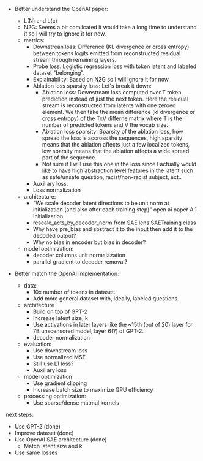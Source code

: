 - Better understand the OpenAI paper:
    - L(N) and L(c) 
    - N2G: Seems a bit comlicated it would take a long time to understand it so I will try to ignore it for now.
    - metrics:
        - Downstrean loss: Difference (KL divergence or cross entropy) between tokens logits emitted from reconstructed residual stream through remaining layers.
        - Probe loss: Logistic regression loss with token latent and labeled dataset "belonging".
        - Explainability: Based on N2G so I will ignore it for now.
        - Ablation loss sparsity loss:
          Let's break it down:
          - Ablation loss:
            Downstream loss computed over T token prediction instead of just the next token.
            Here the residual stream is reconstructed from latents with one zeroed element.
            We then take the mean difference (kl divergence or cross entropy) of the TxV differne matrix where T is the number of predicted tokens and V the vocab size.
          - Ablation loss sparsity: Sparsity of the ablation loss, how spread the loss is accross the sequences, high sparsity means that the ablation affects just a few localized tokens, low sparsity means that the ablation affects a wide spread part of the sequence.
          - Not sure if I will use this one in the loss since I actually would like to have high abstraction level features in the latent such as safe/unsafe question, racist/non-racist subject, ect..
        - Auxiliary loss:
        - Loss normalization
    - architecture:
        - "We scale decoder latent directions to be unit norm at initialization (and also after each training step)" open ai paper A.1 Initialization
        - rescale_acts_by_decoder_norm from SAE lens SAETraining class
        - Why have pre_bias and sbstract it to the input then add it to the decoded output?
        - Why no bias in encoder but bias in decoder?
    - model optimization:
        - decoder columns unit normalazation
        - parallel gradient to decoder removal?

- Better match the OpenAI implementation:
    - data:
        - 10x number of tokens in dataset.
        - Add more general dataset with, ideally, labeled questions.
    - architecture
        - Build on top of GPT-2
        - Increase latent size, k
        - Use activations in later layers like the ~15th (out of 20) layer for 7B unscensored model, layer 6(?) of GPT-2.
        - decoder normalization
    - evaluation:
        - Use downstream loss
        - Use normalized MSE
        - Still use L1 loss?
        - Auxiliary loss
    - model optimization
        - Use gradient clipping 
        - Increase batch size to maximize GPU efficiency
    - processing optimization:
        - Use sparse/dense matmul kernels

next steps:
- Use GPT-2 (done)
- Improve dataset (done)
- Use OpenAI SAE architecture (done)
    - Match latent size and k
- Use same losses